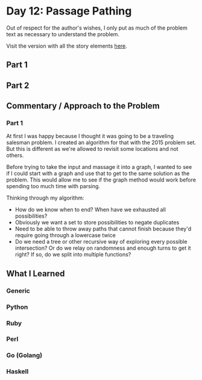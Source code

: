 # Day 12: Passage Pathing

Out of respect for the author's wishes, I only put as much of the problem text as necessary to understand the problem.

Visit the version with all the story elements [here](https://adventofcode.com/2021/day/12).

## Part 1


## Part 2

## Commentary / Approach to the Problem
### Part 1
At first I was happy because I thought it was going to be a traveling salesman problem. I created an algorithm for that with the 2015 problem set. But this is different as we're allowed to revisit some locations and not others.

Before trying to take the input and massage it into a graph, I wanted to see if I could start with a graph and use that to get to the same solution as the problem. This would allow me to see if the graph method would work before spending too much time with parsing.

Thinking through my algorithm:
- How do we know when to end? When have we exhausted all possibilities?
- Obviously we want a set to store possibilities to negate duplicates
- Need to be able to throw away paths that cannot finish because they'd require going through a lowercase twice
- Do we need a tree or other recursive way of exploring every possible intersection? Or do we relay on randomness and enough turns to get it right? If so, do we split into multiple functions?

## What I Learned

### Generic

### Python

### Ruby

### Perl

### Go (Golang)

### Haskell
